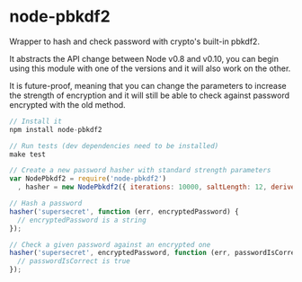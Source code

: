 node-pbkdf2
===========

Wrapper to hash and check password with crypto's built-in pbkdf2.

It abstracts the API change between Node v0.8 and v0.10, you can begin using this module with one of the versions and it will also work on the other.

It is future-proof, meaning that you can change the parameters to increase the strength of encryption and it will still be able to check against password encrypted with the old method.

```javascript
// Install it
npm install node-pbkdf2

// Run tests (dev dependencies need to be installed)
make test

// Create a new password hasher with standard strength parameters
var NodePbkdf2 = require('node-pbkdf2')
  , hasher = new NodePbkdf2({ iterations: 10000, saltLength: 12, derivedKeyLength: 30 });

// Hash a password
hasher('supersecret', function (err, encryptedPassword) {
  // encryptedPassword is a string
});

// Check a given password against an encrypted one
hasher('supersecret', encryptedPassword, function (err, passwordIsCorrect) {
  // passwordIsCorrect is true
});
```

